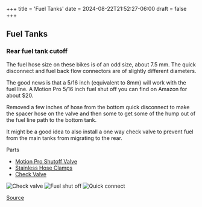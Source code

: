 +++
title = 'Fuel Tanks'
date = 2024-08-22T21:52:27-06:00
draft = false
+++

## Fuel Tanks

### Rear fuel tank cutoff

The fuel hose size on these bikes is of an odd size, about 7.5 mm. The quick disconnect and fuel back flow connectors are of slightly different diameters.

The good news is that a 5/16 inch (equivalent to 8mm) will work with the fuel line. A Motion Pro 5/16 inch fuel shut off you can find on Amazon for about $20.

Removed a few inches of hose from the bottom quick disconnect to make the spacer hose on the valve and then some to get some of the hump out of the fuel line path to the bottom tank.

It might be a good idea to also install a one way check valve to prevent fuel from the main tanks from migrating to the rear.

Parts
- [Motion Pro Shutoff Valve](https://www.amazon.com/Motion-Pro-12-0036-Inline-Valve/dp/B000WJA33I)
- [Stainless Hose Clamps](https://www.amazon.com/STEELSOFT-Pressure-Adjustable-Stainless-Injection/dp/B0C4V65HNS)
- [Check Valve](https://www.amazon.com/EVIL-ENERGY-Return-Petrol-Aluminium/dp/B08JJ128LN)

![Check valve](/img/450R_fuel_check_valve.jpg)
![Fuel shut off](/img/450R_fuel_shut_off.jpg)
![Quick connect](/img/450R_quick_connect.jpg)

[Source](https://www.advrider.com/f/threads/kove-450-rally-rally-pro-owners-thread.1695755/page-2#post-49587009)